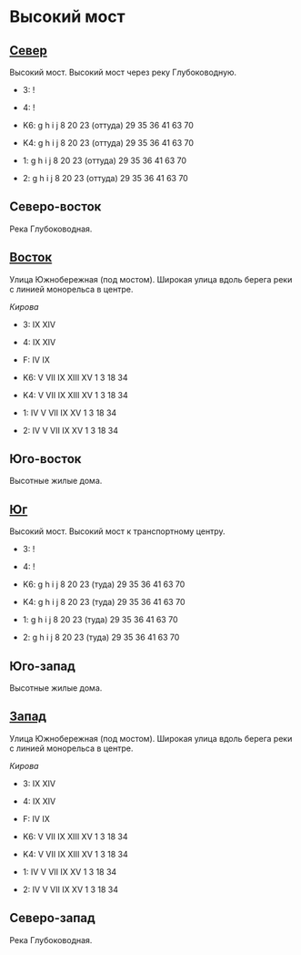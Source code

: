 # Высокий мост

## [Север](./525115.md)

Высокий мост.
Высокий мост через реку Глубоководную.

* 3:    !
* 4:    !

* K6:   g   h   i   j
        8   20  23 (оттуда) 29  35  36  41  63  70
* K4:   g   h   i   j
        8   20  23 (оттуда) 29  35  36  41  63  70
* 1:    g   h   i   j
        8   20  23 (оттуда) 29  35  36  41  63  70
* 2:    g   h   i   j
        8   20  23 (оттуда) 29  35  36  41  63  70

## Северо-восток

Река Глубоководная.

## [Восток](./595120.md)

Улица Южнобережная (под мостом).
Широкая улица вдоль берега реки с линией монорельса в центре.

*Кирова*

* 3:    IX  XIV
* 4:    IX  XIV
* F:    IV  IX

* K6:   V   VII IX  XIII    XV
        1   3   18  34
* K4:   V   VII IX  XIII    XV
        1   3   18  34
* 1:    IV  V   VII IX  XV
        1   3   18  34
* 2:    IV  V   VII IX  XV
        1   3   18  34

## Юго-восток

Высотные жилые дома.

## [Юг](./525130.md)

Высокий мост.
Высокий мост к транспортному центру.

* 3:    !
* 4:    !

* K6:   g   h   i   j
        8   20  23 (туда)   29  35  36  41  63  70
* K4:   g   h   i   j
        8   20  23 (туда)   29  35  36  41  63  70
* 1:    g   h   i   j
        8   20  23 (туда)   29  35  36  41  63  70
* 2:    g   h   i   j
        8   20  23 (туда)   29  35  36  41  63  70

## Юго-запад

Высотные жилые дома.

## [Запад](./515120.md)

Улица Южнобережная (под мостом).
Широкая улица вдоль берега реки с линией монорельса в центре.

*Кирова*

* 3:    IX  XIV
* 4:    IX  XIV
* F:    IV  IX

* K6:   V   VII IX  XIII    XV
        1   3   18  34
* K4:   V   VII IX  XIII    XV
        1   3   18  34
* 1:    IV  V   VII IX  XV
        1   3   18  34
* 2:    IV  V   VII IX  XV
        1   3   18  34

## Северо-запад

Река Глубоководная.
